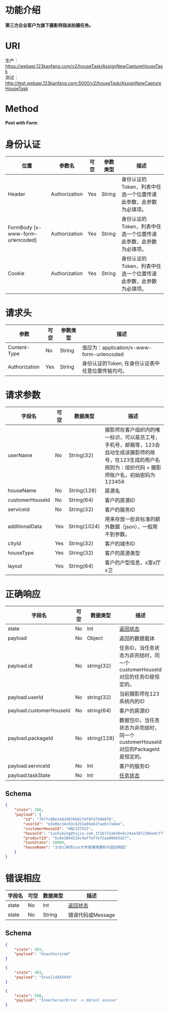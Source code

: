 # 功能介绍
**第三方企业客户为旗下摄影师指派拍摄任务。**

# URI
生产：https://webapi.123kanfang.com/v2/houseTask/AssignNewCaptureHouseTask  
测试：http://test.webapi.123kanfang.com:5000/v2/houseTask/AssignNewCaptureHouseTask


# Method
**Post with Form**


# 身份认证
| 位置| 参数名 | 可空 | 参数类型 | 描述 |
| ------ | ------ | ------ | ------ | ------ |
| Header | Authorization | Yes | String | 身份认证的Token，列表中任选一个位置传递此参数，此参数为必填项。|
| FormBody [x-www-form-urlencoded] | Authorization | Yes | String | 身份认证的Token，列表中任选一个位置传递此参数，此参数为必填项。|
| Cookie | Authorization | Yes | String | 身份认证的Token，列表中任选一个位置传递此参数，此参数为必填项。|


# 请求头
| 参数 | 可空 | 参数类型 | 描述 |
| ---- | ---- | ---- | ----|
| Content-Type | No | String | 值应为：application/x-www-form-urlencoded |
| Authorization | Yes | String | 身份认证的Token, 在身份认证表中任意位置传输均可。| 


# 请求参数
| 字段名 | 可空 | 数据类型 | 描述 |
| ---- | ---- | ---- | ----|
| userName | No | String(32) | 摄影师在客户组织内的唯一标识，可以是员工号，手机号，邮箱等，123会自动生成该摄影师的账号，在123生成的用户名规则为：组织代码 + 摄影师账户名，初始密码为123456  |
| houseName | No | String(128) | 房源名 |
| customerHouseId | No | String(64) | 客户的房源ID |
| serviceId | No | String(32) | 客户的服务ID |
| additionalData | Yes | String(1024) | 用来存放一些非标准的额外数据（json），一般用不到参数。 |
| cityId | Yes | String(32) | 客户的城市ID |
| houseType | Yes | String(32) | 客户的房源类型 |
| layout | Yes | String(64) | 客户的户型信息，x室x厅x卫 |

# 正确响应
| 字段名 | 可空 | 数据类型 | 描述 |
| ---- | ---- | ---- | ----|
| state | No | Int | [返回状态](../Agreement/APIResponseState.md) | 
| payload | No | Object | 返回的数据载体 |
| payload.id | No | string(32) | 任务ID，当任务状态为非完结时，同一个customerHouseId对应的任务ID是恒定的。 |
| payload.userId | No | string(32) | 当前摄影师在123系统内的ID |
| payload.customerHouseId | No | string(64) | 客户的房源ID |
| payload.packageId | No | string(128) | 数据包ID，当任务状态为非完结时，同一个customerHouseId对应的PackageId是恒定的。 |
| payload.serviceId | No | Int | 客户的服务ID |
| payload.taskState | No | Int | [任务状态](../Agreement/TaskState.md) |



## Schema
```json
{
    "state": 200,
    "payload": {
        "id": "707fc88e14d34076b827df8fd758887b",
        "userId": "e3e0bc34c03c4253a0dab2faebc7adee",
        "customerHouseId": "HN1137521",
        "houseId": "sushiming@tujia.com_1f16721ab10e4c24aa36f220ee4cff19",
        "productId": "5c0e3064216c4affaf7ef2aa00683d27",
        "taskState": 10000,
        "houseName": "少女心粉色ins大学城淹城春秋乐园动物园"
    }
}
```

# 错误相应
| 字段名 | 可空 | 数据类型 | 描述 |
| ---- | ---- | ---- | ----|
| state | No | Int | [返回状态](../Agreement/APIResponseState.md) | 
| state | No | String | 错误代码或Message | 

## Schema 
``` json
{
    "state": 401,
    "payload": "Unauthorized"
}
```

``` json
{
    "state": 403,
    "payload": "InvalidXXXXXX"
}
```

``` json
{
    "state": 500,
    "payload": "InnerServerError -> detail xxxxxx"
}
```